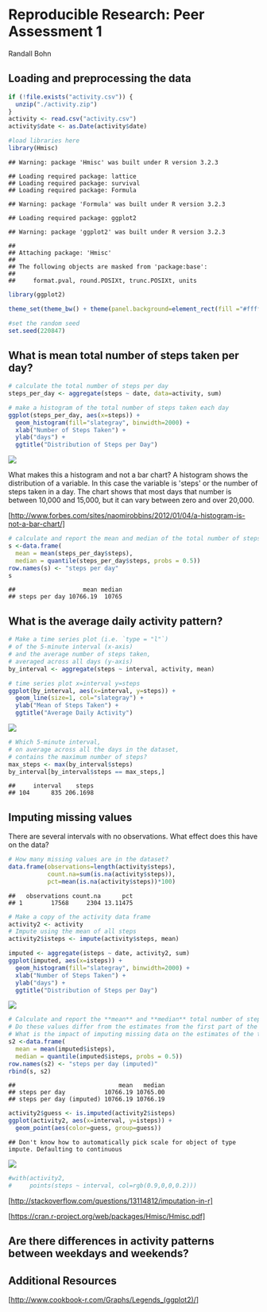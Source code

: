 # Reproducible Research: Peer Assessment 1
Randall Bohn  


## Loading and preprocessing the data

```r
if (!file.exists("activity.csv")) {
  unzip("./activity.zip")
}
activity <- read.csv("activity.csv")
activity$date <- as.Date(activity$date)

#load libraries here
library(Hmisc)
```

```
## Warning: package 'Hmisc' was built under R version 3.2.3
```

```
## Loading required package: lattice
## Loading required package: survival
## Loading required package: Formula
```

```
## Warning: package 'Formula' was built under R version 3.2.3
```

```
## Loading required package: ggplot2
```

```
## Warning: package 'ggplot2' was built under R version 3.2.3
```

```
## 
## Attaching package: 'Hmisc'
## 
## The following objects are masked from 'package:base':
## 
##     format.pval, round.POSIXt, trunc.POSIXt, units
```

```r
library(ggplot2)

theme_set(theme_bw() + theme(panel.background=element_rect(fill ="#ffffdd")))

#set the random seed
set.seed(220847)
```

## What is mean total number of steps taken per day?

```r
# calculate the total number of steps per day
steps_per_day <- aggregate(steps ~ date, data=activity, sum)

# make a histogram of the total number of steps taken each day
ggplot(steps_per_day, aes(x=steps)) +
  geom_histogram(fill="slategray", binwidth=2000) +
  xlab("Number of Steps Taken") +
  ylab("days") +
  ggtitle("Distribution of Steps per Day")
```

![](PA1_template_files/figure-html/peer1a-1.png) 

What makes this a histogram and not a bar chart?
A histogram shows the distribution of a variable. 
In this case the variable is 'steps' or the number of steps taken in a day.
The chart shows that most days that number is between 10,000 and 15,000, 
but it can vary between zero and over 20,000.

[http://www.forbes.com/sites/naomirobbins/2012/01/04/a-histogram-is-not-a-bar-chart/]


```r
# calculate and report the mean and median of the total number of steps taken per day
s <-data.frame(
  mean = mean(steps_per_day$steps), 
  median = quantile(steps_per_day$steps, probs = 0.5))
row.names(s) <- "steps per day"
s
```

```
##                   mean median
## steps per day 10766.19  10765
```

## What is the average daily activity pattern?

```r
# Make a time series plot (i.e. `type = "l"`) 
# of the 5-minute interval (x-axis) 
# and the average number of steps taken, 
# averaged across all days (y-axis)
by_interval <- aggregate(steps ~ interval, activity, mean)

# time series plot x=interval y=steps
ggplot(by_interval, aes(x=interval, y=steps)) +
  geom_line(size=1, col="slategray") +
  ylab("Mean of Steps Taken") +
  ggtitle("Average Daily Activity")
```

![](PA1_template_files/figure-html/peer1b-1.png) 

```r
# Which 5-minute interval, 
# on average across all the days in the dataset, 
# contains the maximum number of steps?
max_steps <- max(by_interval$steps)
by_interval[by_interval$steps == max_steps,]
```

```
##     interval    steps
## 104      835 206.1698
```

## Imputing missing values
There are several intervals with no observations. What effect does this have on the data?


```r
# How many missing values are in the dataset?
data.frame(observations=length(activity$steps), 
           count.na=sum(is.na(activity$steps)), 
           pct=mean(is.na(activity$steps))*100)
```

```
##   observations count.na      pct
## 1        17568     2304 13.11475
```

```r
# Make a copy of the activity data frame
activity2 <- activity
# Impute using the mean of all steps
activity2$isteps <- impute(activity$steps, mean)

imputed <- aggregate(isteps ~ date, activity2, sum)
ggplot(imputed, aes(x=isteps)) +
  geom_histogram(fill="slategray", binwidth=2000) +
  xlab("Number of Steps Taken") +
  ylab("days") +
  ggtitle("Distribution of Steps per Day")
```

![](PA1_template_files/figure-html/peer1c-1.png) 

```r
# Calculate and report the **mean** and **median** total number of steps taken per day.
# Do these values differ from the estimates from the first part of the assignment? 
# What is the impact of imputing missing data on the estimates of the total daily number of steps?
s2 <-data.frame(
  mean = mean(imputed$isteps), 
  median = quantile(imputed$isteps, probs = 0.5))
row.names(s2) <- "steps per day (imputed)"
rbind(s, s2)
```

```
##                             mean   median
## steps per day           10766.19 10765.00
## steps per day (imputed) 10766.19 10766.19
```

```r
activity2$guess <- is.imputed(activity2$isteps)
ggplot(activity2, aes(x=interval, y=isteps)) +
  geom_point(aes(color=guess, group=guess))
```

```
## Don't know how to automatically pick scale for object of type impute. Defaulting to continuous
```

![](PA1_template_files/figure-html/peer1c-2.png) 

```r
#with(activity2,
#     points(steps ~ interval, col=rgb(0.9,0,0,0.2)))
```

[http://stackoverflow.com/questions/13114812/imputation-in-r]

[https://cran.r-project.org/web/packages/Hmisc/Hmisc.pdf]


## Are there differences in activity patterns between weekdays and weekends?

## Additional Resources

[http://www.cookbook-r.com/Graphs/Legends_(ggplot2)/]
